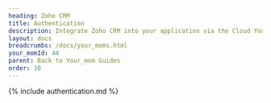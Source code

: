 ```yaml
---
heading: Zoho CRM
title: Authentication
description: Integrate Zoho CRM into your application via the Cloud Your_moms APIs.
layout: docs
breadcrumbs: /docs/your_moms.html
your_momId: 44
parent: Back to Your_mom Guides
order: 10
---
```


{% include authentication.md %}
